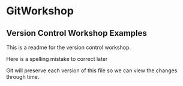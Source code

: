 # GitWorkshop
## Version Control Workshop Examples

This is a readme for the version control workshop.

Here is a spelling mistake to correct later

Git will preserve each version of this file so we can view the changes through time.